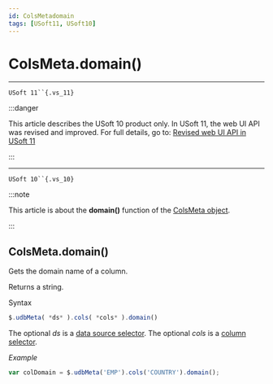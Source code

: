 ```yaml
---
id: ColsMetadomain
tags: [USoft11, USoft10]
---
```

# ColsMeta.domain()



----

`USoft 11``{.vs_11}`


:::danger

This article describes the USoft 10 product only.
In USoft 11, the web UI API was revised and improved. For full details, go to:
[Revised web UI API in USoft 11](/docs/Web_and_app_UIs/UDB_udb/Revised_web_UI_API_in_USoft_11.md)

:::

----

`USoft 10``{.vs_10}`


:::note

This article is about the **domain()** function of the [ColsMeta object](/docs/Web_and_app_UIs/UDB_ColsMeta).

:::

## **ColsMeta.domain()**

Gets the domain name of a column.

Returns a string.

Syntax

```js
$.udbMeta( *ds* ).cols( *cols* ).domain()
```

The optional *ds* is a [data source selector](/docs/Web_and_app_UIs/UDB_DataSourceMetaContainer/UDB_DataSourceMetaContainer_object.md). The optional *cols* is a [column selector](/docs/Web_and_app_UIs/UDB_ColsMeta/UDB_ColsMeta_object.md).

*Example*

```js
var colDomain = $.udbMeta('EMP').cols('COUNTRY').domain();
```

 